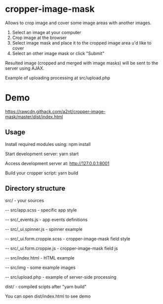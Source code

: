 # cropper-image-mask
Allows to crop image and cover some image areas with another images.

1) Select an image at your computer
2) Crop image at the browser
3) Select image mask and place it to the cropped image area u'd like to cover
4) Select an other image mask or click "Submit"

Resulted image (cropped and merged with image masks) will be sent to the server using AJAX.

Example of uploading processing at src/upload.php

# Demo
https://rawcdn.githack.com/a2nt/cropper-image-mask/master/dist/index.html

## Usage
Install required modules using:
npm install

Start development server:
yarn start

Access development server at:
http://127.0.0.1:8001

Build your cropper script:
yarn build

## Directory structure
src/ - your sources

-- src/app.scss - specific app style

-- src/_events.js - app events definitions

-- src/_ui.spinner.js - spinner example

-- src/_ui.form.croppie.scss - cropper-image-mask field style

-- src/_ui.form.croppie.js - cropper-image-mask field js

-- src/index.html - HTML example

-- src/img - some example images 

-- src/upload.php - example of server-side processing


dist/ - compiled scipts after "yarn build"

You can open dist/index.html to see demo
